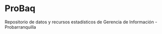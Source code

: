 # ProBaq
Repositorio de datos y recursos estadísticos de Gerencia de Información - Probarranquilla 
